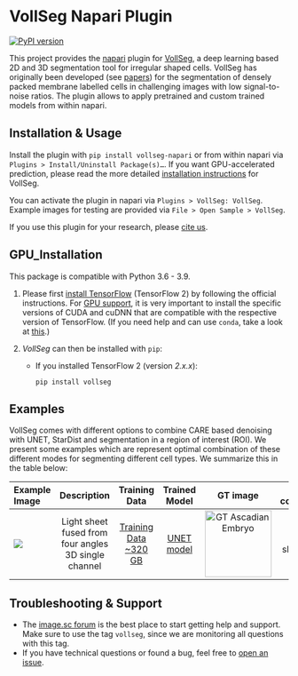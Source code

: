 # VollSeg Napari Plugin

[![PyPI version](https://img.shields.io/pypi/v/vollseg-napari.svg)](https://pypi.org/project/vollseg-napari)


This project provides the [napari](https://napari.org/) plugin for [VollSeg](https://github.com/kapoorlab/vollseg), a deep learning based 2D and 3D segmentation tool for irregular shaped cells. VollSeg has originally been developed (see [papers](http://conference.scipy.org/proceedings/scipy2021/varun_kapoor.html)) for the segmentation of densely packed membrane labelled cells in challenging images with low signal-to-noise ratios. The plugin allows to apply pretrained and custom trained models from within napari.



## Installation & Usage

Install the plugin with `pip install vollseg-napari` or from within napari via `Plugins > Install/Uninstall Package(s)…`. If you want GPU-accelerated prediction, please read the more detailed [installation instructions](https://github.com/kapoorlab/vollseg-napari#gpu_installation) for VollSeg.

You can activate the plugin in napari via `Plugins > VollSeg: VollSeg`. Example images for testing are provided via `File > Open Sample > VollSeg`.

If you use this plugin for your research, please [cite us](http://conference.scipy.org/proceedings/scipy2021/varun_kapoor.html).

## GPU_Installation

This package is compatible with Python 3.6 - 3.9.

1. Please first [install TensorFlow](https://www.tensorflow.org/install)
(TensorFlow 2) by following the official instructions.
For [GPU support](https://www.tensorflow.org/install/gpu), it is very
important to install the specific versions of CUDA and cuDNN that are
compatible with the respective version of TensorFlow. (If you need help and can use `conda`, take a look at [this](https://github.com/CSBDeep/CSBDeep/tree/master/extras#conda-environment).)

2. *VollSeg* can then be installed with `pip`:

    - If you installed TensorFlow 2 (version *2.x.x*):

          pip install vollseg


## Examples

VollSeg comes with different options to combine CARE based denoising with UNET, StarDist and segmentation in a region of interest (ROI). We present some examples which are represent optimal combination of these different modes for segmenting different cell types. We summarize this in the table below:

| Example Image | Description | Training Data | Trained Model | GT image   | Optimal combination  | Notebook Code | Model Prediction | Metrics |
| :-- | :-: | :-:| :-:| :--: | :--: | :-: | :--: | :-- |
| ![](https://github.com/kapoorlab/vollseg-napari/tree/main/vollseg_napari/resources/Ascadian_raw.png)| Light sheet fused from four angles 3D single channel| [Training Data ~320 GB](https://figshare.com/articles/dataset/Astec-half-Pm1_Cut_at_2-cell_stage_half_Phallusia_mammillata_embryo_live_SPIM_imaging_stages_6-16_/11309570?backTo=/s/765d4361d1b073beedd5)| [UNET model](https://zenodo.org/record/6337699) |<img src="https://github.com/kapoorlab/vollseg-napari/tree/main/vollseg_napari/resources/Ascadian_GT.jpg" title="GT Ascadian Embryo" width="120px" align="center"> | UNET model, slice_merge = False | [Colab Notebook](https://github.com/kapoorlab/VollSeg/blob/main/examples/Predict/Colab_VollSeg_Ascadian_Embryo.ipynb) |<img src="https://github.com/kapoorlab/vollseg-napari/tree/main/vollseg_napari/resources/Ascadian_pred.jpg" title="GT Ascadian Embryo" width="120px" align="center"> | <img src="https://github.com/kapoorlab/vollseg-napari/tree/main/vollseg_napari/resources/Metrics_Ascadian.jpg" title="Metrics Ascadian Embryo" width="120px" align="center">  |

## Troubleshooting & Support

- The [image.sc forum](https://forum.image.sc/tag/vollseg) is the best place to start getting help and support. Make sure to use the tag `vollseg`, since we are monitoring all questions with this tag.
- If you have technical questions or found a bug, feel free to [open an issue](https://github.com/kapoorlab/vollseg-napari/issues).

